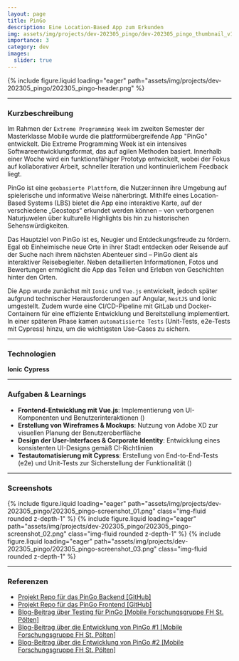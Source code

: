 ```yaml
---
layout: page
title: PinGo
description: Eine Location-Based App zum Erkunden
img: assets/img/projects/dev-202305_pingo/dev-202305_pingo_thumbnail_v1.png
importance: 3
category: dev
images:
  slider: true
---
```


<div class="header-pic">
    {% include figure.liquid loading="eager" path="assets/img/projects/dev-202305_pingo/202305_pingo-header.png" %}
</div>

---
### Kurzbeschreibung
Im Rahmen der `Extreme Programming Week` im zweiten Semester der Masterklasse Mobile wurde die plattformübergreifende App "PinGo" entwickelt.
Die Extreme Programming Week ist ein intensives Softwareentwicklungsformat, das auf agilen Methoden basiert. Innerhalb einer Woche wird
ein funktionsfähiger Prototyp entwickelt, wobei der Fokus auf kollaborativer Arbeit, schneller Iteration und kontinuierlichem Feedback liegt.

PinGo ist eine `geobasierte Plattform`, die Nutzer:innen ihre Umgebung auf spielerische und informative Weise näherbringt. Mithilfe eines
Location-Based Systems (LBS) bietet die App eine interaktive Karte, auf der verschiedene „Geostops“ erkundet werden können – von verborgenen
Naturjuwelen über kulturelle Highlights bis hin zu historischen Sehenswürdigkeiten.

Das Hauptziel von PinGo ist es, Neugier und Entdeckungsfreude zu fördern. Egal ob Einheimische neue Orte in ihrer Stadt entdecken oder Reisende
auf der Suche nach ihrem nächsten Abenteuer sind – PinGo dient als interaktiver Reisebegleiter. Neben detaillierten Informationen, Fotos und
Bewertungen ermöglicht die App das Teilen und Erleben von Geschichten hinter den Orten.

Die App wurde zunächst mit `Ionic` und `Vue.js` entwickelt, jedoch später aufgrund technischer Herausforderungen auf Angular, `NestJS` und Ionic umgestellt.
Zudem wurde eine CI/CD-Pipeline mit GitLab und Docker-Containern für eine effiziente Entwicklung und Bereitstellung implementiert. In einer späteren
Phase kamen `automatisierte Tests` (Unit-Tests, e2e-Tests mit Cypress) hinzu, um die wichtigsten Use-Cases zu sichern.

---
### Technologien
<i title="Vue.js" class="techstack fa-brands fa-vuejs"></i>
<i title="Github" class="techstack fa-brands fa-github"></i>
**Ionic**
**Cypress**

---
### Aufgaben & Learnings
- **Frontend-Entwicklung mit Vue.js**: Implementierung von UI-Komponenten und Benutzerinteraktionen (<i class="fa-solid fa-plus"></i>)
- **Erstellung von Wireframes & Mockups**: Nutzung von Adobe XD zur visuellen Planung der Benutzeroberfläche
- **Design der User-Interfaces & Corporate Identity**: Entwicklung eines konsistenten UI-Designs gemäß CI-Richtlinien
- **Testautomatisierung mit Cypress**: Erstellung von End-to-End-Tests (e2e) und Unit-Tests zur Sicherstellung der Funktionalität (<i class="fa-solid fa-plus"></i>)

---
### Screenshots
<swiper-container keyboard="true" navigation="true" pagination="true" pagination-clickable="true" pagination-dynamic-bullets="true" rewind="true">
    <swiper-slide>{% include figure.liquid loading="eager" path="assets/img/projects/dev-202305_pingo/202305_pingo-screenshot_01.png" class="img-fluid rounded z-depth-1" %}</swiper-slide>
    <swiper-slide>{% include figure.liquid loading="eager" path="assets/img/projects/dev-202305_pingo/202305_pingo-screenshot_02.png" class="img-fluid rounded z-depth-1" %}</swiper-slide>
    <swiper-slide>{% include figure.liquid loading="eager" path="assets/img/projects/dev-202305_pingo/202305_pingo-screenshot_03.png" class="img-fluid rounded z-depth-1" %}</swiper-slide>
</swiper-container>

---
### Referenzen
- <a href="https://github.com/fhstpoelten-avr21/pingo_backend">Projekt Repo für das PinGo Backend [GitHub]</a>
- <a href="https://github.com/fhstpoelten-avr21/pingo_frontend">Projekt Repo für das PinGo Frontend [GitHub]</a>
- <a href="https://mfg.fhstp.ac.at/development/cypress-testing-mit-pingo/">Blog-Beitrag über Testing für PinGo [Mobile Forschungsgruppe FH St. Pölten]</a>
- <a href="https://mfg.fhstp.ac.at/development/pingo-oder-die-einwoechige-entstehung-eines-location-based-service/">Blog-Beitrag über die Entwicklung von PinGo #1 [Mobile Forschungsgruppe FH St. Pölten]</a>
- <a href="https://mfg.fhstp.ac.at/allgemein/rueckblick-unsere-reise-mit-pingo-und-die-herausforderungen-von-ionic-vue/">Blog-Beitrag über die Entwicklung von PinGo #2 [Mobile Forschungsgruppe FH St. Pölten]</a>
